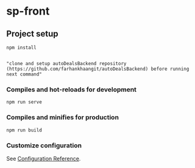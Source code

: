 # sp-front

## Project setup
```
npm install


"clone and setup autoDealsBackend repository (https://github.com/farhankhaangit/autoDealsBackend) before running next command"
```

### Compiles and hot-reloads for development
```
npm run serve
```

### Compiles and minifies for production
```
npm run build
```

### Customize configuration
See [Configuration Reference](https://cli.vuejs.org/config/).
